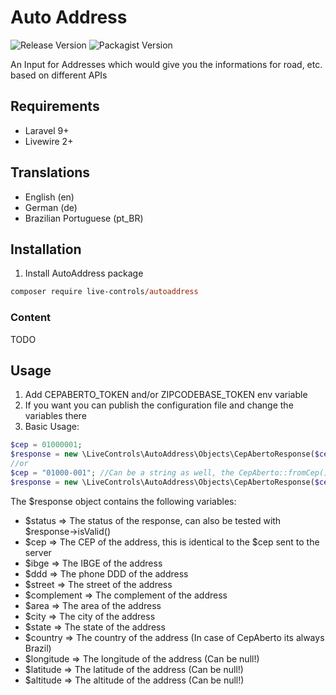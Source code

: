 # Auto Address
 ![Release Version](https://img.shields.io/github/v/release/live-controls/autoaddress)
 ![Packagist Version](https://img.shields.io/packagist/v/live-controls/autoaddress?color=%23007500)

 An Input for Addresses which would give you the informations for road, etc. based on different APIs

## Requirements
- Laravel 9+
- Livewire 2+


## Translations
- English (en)
- German (de)
- Brazilian Portuguese (pt_BR)


## Installation

1. Install AutoAddress package
```ps
composer require live-controls/autoaddress
```


### Content
TODO

## Usage
1. Add CEPABERTO_TOKEN and/or ZIPCODEBASE_TOKEN env variable
2. If you want you can publish the configuration file and change the variables there
3. Basic Usage:
```php
$cep = 01000001;
$response = new \LiveControls\AutoAddress\Objects\CepAbertoResponse($cep);
//or
$cep = "01000-001"; //Can be a string as well, the CepAberto::fromCep() method will remove everything but numbers
$response = new \LiveControls\AutoAddress\Objects\CepAbertoResponse($cep);
```
The $response object contains the following variables:
- $status => The status of the response, can also be tested with $response->isValid()
- $cep => The CEP of the address, this is identical to the $cep sent to the server
- $ibge => The IBGE of the address
- $ddd => The phone DDD of the address
- $street => The street of the address
- $complement => The complement of the address
- $area => The area of the address
- $city => The city of the address
- $state => The state of the address
- $country => The country of the address (In case of CepAberto its always Brazil)
- $longitude => The longitude of the address (Can be null!)
- $latitude => The latitude of the address (Can be null!)
- $altitude => The altitude of the address (Can be null!)